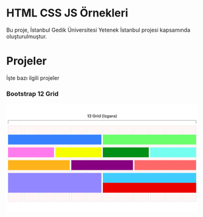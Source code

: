 
# HTML CSS JS Örnekleri

Bu proje, İstanbul Gedik Üniversitesi Yetenek İstanbul projesi kapsamında oluşturulmuştur. 




# Projeler

İşte bazı ilgili projeler


  
### Bootstrap 12 Grid

![Uygulama Ekran Görüntüsü](https://github.com/RhymeRone/Html-Css-Js-Examples/blob/main/Bootstrap%2012%20Grid/grid.png?raw=true)

  
  
